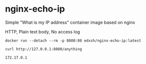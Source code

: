# nginx-echo-ip
Simple "What is my IP address" container image based on nginx

HTTP, Plain text body, No access log

```shell
docker run --detach --rm -p 8080:80 edxsh/nginx-echo-ip:latest
```
```shell
curl http://127.0.0.1:8080/anything
```
```text
172.17.0.1
```
